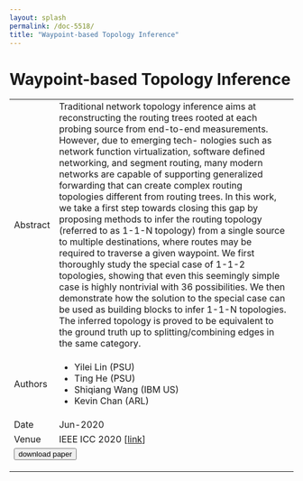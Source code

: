 ```yaml
---
layout: splash
permalink: /doc-5518/
title: "Waypoint-based Topology Inference"
---
```


# Waypoint-based Topology Inference

<table>
    <tbody>
    <tr>
        <td>Abstract</td>
        <td>Traditional network topology inference aims at reconstructing the routing trees rooted at each probing source from end-to-end measurements. However, due to emerging tech- nologies such as network function virtualization, software defined networking, and segment routing, many modern networks are capable of supporting generalized forwarding that can create complex routing topologies different from routing trees. In this work, we take a first step towards closing this gap by proposing methods to infer the routing topology (referred to as 1-1-N topology) from a single source to multiple destinations, where routes may be required to traverse a given waypoint. We first thoroughly study the special case of 1-1-2 topologies, showing that even this seemingly simple case is highly nontrivial with 36 possibilities. We then demonstrate how the solution to the special case can be used as building blocks to infer 1-1-N topologies. The inferred topology is proved to be equivalent to the ground truth up to splitting/combining edges in the same category.</td>
    </tr>
    <tr>
        <td>Authors</td>
        <td>
            <ul>
                <li>Yilei Lin (PSU)</li>
                <li>Ting He (PSU)</li>
                <li>Shiqiang Wang (IBM US)</li>
                <li>Kevin Chan (ARL)</li>
            </ul>
        </td>
    </tr>
    <tr>
        <td>Date</td>
        <td>Jun-2020</td>
    </tr>
    <tr>
        <td>Venue</td>
        <td>IEEE ICC 2020 [<a href="https://ieeexplore.ieee.org/abstract/document/9149348">link</a>]</td>
    </tr>
        <tr>
            <td colspan="2">
                <form method="get" action="https://ieeexplore.ieee.org/abstract/document/9149348">
                    <button type="submit">download paper</button>
                </form>
            </td>
        </tr>
    </tbody>
</table>
